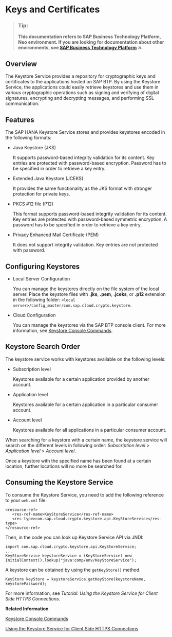 <!-- loio3735938d1d1d4d04a0e976b9ad1799d5 -->

# Keys and Certificates

> ### Tip:  
> **This documentation refers to SAP Business Technology Platform, Neo environment. If you are looking for documentation about other environments, see [SAP Business Technology Platform](https://help.sap.com/viewer/65de2977205c403bbc107264b8eccf4b/Cloud/en-US/6a2c1ab5a31b4ed9a2ce17a5329e1dd8.html "SAP Business Technology Platform (SAP BTP) is an integrated offering comprised of four technology portfolios: database and data management, application development and integration, analytics, and intelligent technologies. The platform offers users the ability to turn data into business value, compose end-to-end business processes, and build and extend SAP applications quickly.") :arrow_upper_right:.**



<a name="loio3735938d1d1d4d04a0e976b9ad1799d5__section_N1001A_N10017_N10001"/>

## Overview

The Keystore Service provides a repository for cryptographic keys and certificates to the applications hosted on SAP BTP. By using the Keystore Service, the applications could easily retrieve keystores and use them in various cryptographic operations such as signing and verifying of digital signatures, encrypting and decrypting messages, and performing SSL communication.



<a name="loio3735938d1d1d4d04a0e976b9ad1799d5__section_N10027_N10017_N10001"/>

## Features

The SAP HANA Keystore Service stores and provides keystores encoded in the following formats:

-   Java Keystore \(JKS\)

    It supports password-based integrity validation for its content. Key entries are protected with password-based encryption. Password has to be specified in order to retrieve a key entry.

-   Extended Java Keystore \(JCEKS\)

    It provides the same functionality as the JKS format with stronger protection for private keys.

-   PKCS \#12 file \(P12\)

    This format supports password-based integrity validation for its content. Key entries are protected with password-based symmetric encryption. A password has to be specified in order to retrieve a key entry.

-   Privacy Enhanced Mail Certificate \(PEM\)

    It does not support integrity validation. Key entries are not protected with password.




<a name="loio3735938d1d1d4d04a0e976b9ad1799d5__section_N10047_N10017_N10001"/>

## Configuring Keystores

-   Local Server Configuration

    You can manage the keystores directly on the file system of the local server. Place the keystore files with **.jks**, **.pem**, **.jceks**, or **.p12** extension in the following folder: `<local server>/config_master/com.sap.cloud.crypto.keystore`.

-   Cloud Configuration

    You can manage the keystores via the SAP BTP console client. For more information, see [Keystore Console Commands](keystore-console-commands-20b6fbd.md).




<a name="loio3735938d1d1d4d04a0e976b9ad1799d5__section_N1008D_N10017_N10001"/>

## Keystore Search Order

The keystore service works with keystores available on the following levels:

-   Subscription level

    Keystores available for a certain application provided by another account.

-   Application level

    Keystores available for a certain application in a particular consumer account.

-   Account level

    Keystores available for all applications in a particular consumer account.


When searching for a keystore with a certain name, the keystore service will search on the different levels in following order: *Subscription level* \> *Application level* \> *Account level*.

Once a keystore with the specified name has been found at a certain location, further locations will no more be searched for.



<a name="loio3735938d1d1d4d04a0e976b9ad1799d5__section_N10073_N10017_N10001"/>

## Consuming the Keystore Service

To consume the Keystore Service, you need to add the following reference to your `web.xml` file:

```
<resource-ref>
   <res-ref-name>KeyStoreService</res-ref-name>
   <res-type>com.sap.cloud.crypto.keystore.api.KeyStoreService</res-type>
</resource-ref>
```

Then, in the code you can look up Keystore Service API via JNDI:

```
import com.sap.cloud.crypto.keystore.api.KeyStoreService;
...
KeyStoreService keystoreService = (KeyStoreService) new InitialContext().lookup("java:comp/env/KeyStoreService");

```

A keystore can be obtained by using the `getKeyStore()` method.

```
KeyStore keyStore = keystoreService.getKeyStore(keystoreName, keystorePassword);
```

For more information, see *Tutorial: Using the Keystore Service for Client Side HTTPS Connections*.

**Related Information**  


[Keystore Console Commands](keystore-console-commands-20b6fbd.md)

[Using the Keystore Service for Client Side HTTPS Connections](using-the-keystore-service-for-client-side-https-connections-38144cd.md)

